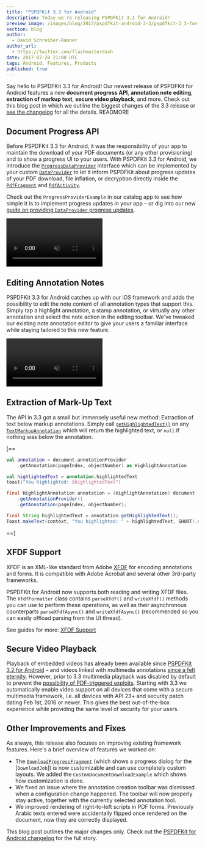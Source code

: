 ```yaml
---
title: "PSPDFKit 3.3 for Android"
description: Today we're releasing PSPDFKit 3.3 for Android!
preview_image: /images/blog/2017/pspdfkit-android-3-3/pspdfkit-3_3-for-android.png
section: blog
author:
  - David Schreiber-Ranner
author_url:
  - https://twitter.com/flashmasterdash
date: 2017-07-20 21:00 UTC
tags: Android, Features, Products
published: true
---
```


Say hello to PSPDFKit 3.3 for Android! Our newest release of PSPDFKit for Android features a new **document progress API**, **annotation note editing**, **extraction of markup text**, **secure video playback**, and more. Check out this blog post in which we outline the biggest changes of the 3.3 release or [see the changelog](https://pspdfkit.com/changelog/android/#3.3.0) for all the details.
READMORE

## Document Progress API

Before PSPDFKit 3.3 for Android, it was the responsibility of your app to maintain the download of your PDF documents (or any other provisioning) and to show a progress UI to your users. With PSPDFKit 3.3 for Android, we introduce the [`ProgressDataProvider`] interface which can be implemented by your custom [`DataProvider`] to let it inform PSPDFKit about progress updates of your PDF download, file inflation, or decryption directly inside the [`PdfFragment`] and [`PdfActivity`].

Check out the `ProgressProviderExample` in our catalog app to see how simple it is to implement progress updates in your app – or dig into our new [guide on providing `DataProvider` progress updates](https://pspdfkit.com/guides/android/current/features/data-providers#data-provider-progress).

<p class="text-center">
  <video src="/images/blog/2017/pspdfkit-android-3-3/progress.mp4" width="50%" loop muted playsinline data-controller="video" data-video-autoplay="true"></video>
</p>

## Editing Annotation Notes

PSPDFKit 3.3 for Android catches up with our iOS framework and adds the possibility to edit the note content of all annotation types that support this. Simply tap a highlight annotation, a stamp annotation, or virtually any other annotation and select the note action in the editing toolbar. We've tweaked our existing note annotation editor to give your users a familiar interface while staying tailored to this new feature.

<p class="text-center">
  <video src="/images/blog/2017/pspdfkit-android-3-3/notes.mp4" width="50%" loop muted playsinline data-controller="video" data-video-autoplay="true"></video>
</p>

## Extraction of Mark-Up Text

The API in 3.3 got a small but immensely useful new method: Extraction of text below markup annotations. Simply call [`getHighlightedText()`][`TextMarkupAnnotation#getHighlightedText`] on any [`TextMarkupAnnotation`] which will return the highlighted text, or `null` if nothing was below the annotation.

[==

```kotlin
val annotation = document.annotationProvider
    .getAnnotation(pageIndex, objectNumber) as HighlightAnnotation

val highlightedText = annotation.highlightedText
toast("You highlighted: $highlightedText")
```

```java
final HighlightAnnotation annotation = (HighlightAnnotation) document
    .getAnnotationProvider()
    .getAnnotation(pageIndex, objectNumber);

final String highlightedText = annotation.getHighlightedText();
Toast.makeText(context, "You highlighted: " + highlightedText, SHORT).show();
```

==]

## XFDF Support

XFDF is an XML-like standard from Adobe [XFDF][Salesforce XFDF Article] for encoding annotations and forms. It is compatible with Adobe Acrobat and several other 3rd-party frameworks.

PSPDFKit for Android now supports both reading and writing XFDF files. The `XfdfFormatter` class contains `parseXfdf()` and `writeXfdf()` methods you can use to perform these operations, as well as their asynchronous counterparts `parseXfdfAsync()` and `writeXfdfAsync()` (recommended so you can easily offload parsing from the UI thread).

See guides for more: [XFDF Support](https://pspdfkit.com/guides/android/current/importing-exporting/xfdf-support/)

## Secure Video Playback

Playback of embedded videos has already been available since [PSPDFKit 3.2 for Android](https://pspdfkit.com/blog/2017/pspdfkit-android-3-2/) – and videos linked with multimedia annotations [since a felt eternity](https://pspdfkit.com/changelog/android/#1.2.0). However, prior to 3.3 multimedia playback was disabled by default to prevent the [possibility of PDF-triggered exploits](https://en.wikipedia.org/wiki/Stagefright_(bug)). Starting with 3.3 we automatically enable video support on all devices that come with a secure multimedia framework, i.e. all devices with API 23+ and security patch dating Feb 1st, 2016 or newer. This gives the best out-of-the-box experience while providing the same level of security for your users.

## Other Improvements and Fixes

As always, this release also focuses on improving existing framework features. Here's a brief overview of features we worked on:

* The [`DownloadProgressFragment`]&nbsp;(which shows a progress dialog for the [`DownloadJob`]) is now customizable and can use completely custom layouts. We added the `CustomDocumentDownloadExample` which shows how customization is done.
* We fixed an issue where the annotation creation toolbar was dismissed when a configuration change happened. The toolbar will now properly stay active, together with the currently selected annotation tool.
* We improved rendering of right-to-left scripts in PDF forms. Previously Arabic texts entered were accidentally flipped once rendered on the document, now they are correctly displayed.

This blog post outlines the major changes only. Check out the [PSPDFKit for Android changelog](https://pspdfkit.com/changelog/android/#3.3.0) for the full story.

<!-- References -->

[`ProgressDataProvider`]: https://pspdfkit.com/api/android/reference/com/pspdfkit/document/providers/ProgressDataProvider.html
[`DataProvider`]: https://pspdfkit.com/api/android/reference/com/pspdfkit/document/providers/DataProvider.html
[`PdfFragment`]: https://pspdfkit.com/api/android/reference/com/pspdfkit/ui/PdfFragment.html
[`PdfActivity`]: https://pspdfkit.com/api/android/reference/com/pspdfkit/ui/PdfActivity.html
[`TextMarkupAnnotation#getHighlightedText`]: https://pspdfkit.com/api/android/reference/com/pspdfkit/annotations/TextMarkupAnnotation.html#getHighlightedText()
[`TextMarkupAnnotation`]: https://pspdfkit.com/api/android/reference/com/pspdfkit/annotations/TextMarkupAnnotation.html
[Salesforce XFDF Article]: https://developer.salesforce.com/page/Adobe_XFDF
[`DownloadProgressFragment`]: https://pspdfkit.com/api/android/reference/com/pspdfkit/document/download/DownloadProgressFragment.html
